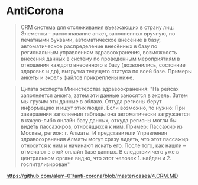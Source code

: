 # AntiCorona
>CRM система для отслеживания въезжающих в страну лиц:
Элементы - распознавание анкет, заполненных вручную, но печатными буквами, автоматическое 
внесение в базу, автоматическое распределение внесённых в базу по региональным управлениям 
здравоохранения, возможность внесения данных в систему по проведенным мероприятиям в 
отношении каждого внесенного в базу (дозвонились, состояние здоровья и др), выгрузка 
текущего статуса по всей базе. Примеры анкеты и эксель файлов прикреплены ниже.  

>Цитата эксперта Министерства здравоохранения: "На рейсах заполняется анкета, затем эти 
>данные заносятся в эксель. Затем мы грузим эти данные в облако. Оттуда регионы берут 
>информацию и ищут этих людей. Если возможно, то нужно: При завершении заполнения таблицы 
>она автоматически загружается в какую-либо онлайн базу данных, откуда регионы могли бы 
>видеть пассажиров, относящихся к ним. Пример: Пассажир из Москвы, регион: г. Алматы. И 
>представители Управления здравоохранения Алматы могут сразу видеть, что этот пассажир 
>относится к ним и начинают искать его. После того, как нашли – отмечают в этой онлайн базе 
>данных. В следствии чего уже в центральном органе видно, что этот человек 1. найден и 2. 
>госпитализирован"  

https://github.com/alem-01/anti-corona/blob/master/cases/4.CRM.MD
